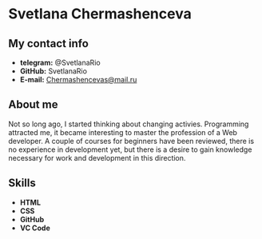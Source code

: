 # Svetlana Chermashenceva

## My contact info

* **telegram:** @SvetlanaRio
* **GitHub:** SvetlanaRio
*  **E-mail:** Chermashencevas@mail.ru 

## About me

Not so long ago, I started thinking about changing activies.
Programming attracted me, it became interesting to master the profession of a Web developer.
A couple of courses for beginners have been reviewed, there is no experience in development yet, but there is a desire to gain knowledge necessary for work and development in this direction.

## Skills

* **HTML**
* **CSS**
* **GitHub**
* **VC Code**



